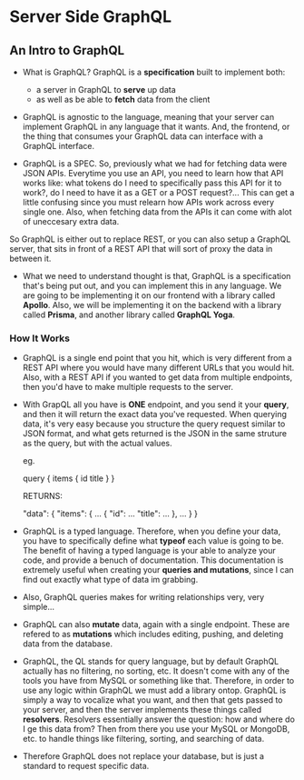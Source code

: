 # Server Side GraphQL

## An Intro to GraphQL

- What is GraphQL? GraphQL is a **specification** built to implement both: 
  - a server in GraphQL to **serve** up data 
  - as well as be able to **fetch** data from the client

- GraphQL is agnostic to the language, meaning that your server can implement GraphQL in any language that it wants. And, the frontend, or the thing that consumes your GraphQL data can interface with a GraphQL interface. 

- GraphQL is a SPEC. So, previously what we had for fetching data were JSON APIs. Everytime you use an API, you need to learn how that API works like: what tokens do I need to specifically pass this API for it to work?, do I need to have it as a GET or a POST request?... This can get a little confusing since you must relearn how APIs work across every single one. Also, when fetching data from the APIs it can come with alot of uneccesary extra data. 

So GraphQL is either out to replace REST, or you can also setup a GraphQL server, that sits in front of a REST API that will sort of proxy the data in between it.

- What we need to understand thought is that, GraphQL is a specification that's being put out, and you can implement this in any language. We are going to be implementing it on our frontend with a library called **Apollo**. Also, we will be implementing it on the backend with a library called **Prisma**, and another library called **GraphQL Yoga**.

### How It Works

- GraphQL is a single end point that you hit, which is very different from a REST API where you would have many different URLs that you would hit. Also, with a REST API if you wanted to get data from multiple endpoints, then you'd have to make multiple requests to the server.

- With GrapQL all you have is **ONE** endpoint, and you send it your **query**, and then it will return the exact data you've requested. When querying data, it's very easy because you structure the query request similar to JSON format, and what gets returned is the JSON in the same struture as the query, but with the actual values.

  eg.

    query {
      items {
        id
        title
      }
    }


    RETURNS:

    "data": {
      "items": {
        ...
        {
          "id": ...
          "title": ...
        },
        ...
      }
    }

- GraphQL is a typed language. Therefore, when you define your data, you have to specifically define what **typeof** each value is going to be. The benefit of having a typed language is your able to analyze your code, and provide a benuch of documentation. This documentation is extremely useful when creating your **queries and mutations**, since I can find out exactly what type of data im grabbing.

- Also, GraphQL queries makes for writing relationships very, very simple...

- GraphQL can also **mutate** data, again with a single endpoint. These are refered to as **mutations** which includes editing, pushing, and deleting data from the database.

- GraphQL, the QL stands for query language, but by default GraphQL actually has no filtering, no sorting, etc. It doesn't come with any of the tools you have from MySQL or something like that. Therefore, in order to use any logic within GraphQL we must add a library ontop. GraphQL is simply a way to vocalize what you want, and then that gets passed to your server, and then the server implements these things called **resolvers**. Resolvers essentially answer the question: how and where do I ge this data from? Then from there you use your MySQL or MongoDB, etc. to handle things like filtering, sorting, and searching of data.

- Therefore GraphQL does not replace your database, but is just a standard to request specific data.